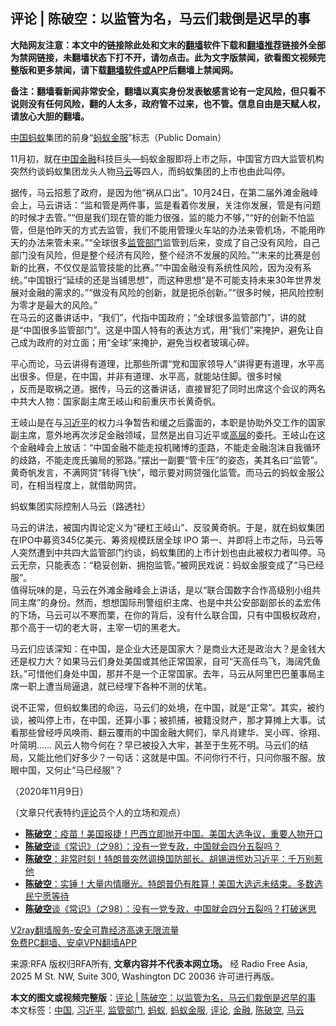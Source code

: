  <h2>评论 | 陈破空：以监管为名，马云们栽倒是迟早的事</h2> <p class="notice"><b>大陆网友注意：本文中的链接除此处和文末的<a href="https://github.com/bannedbook/fanqiang" >翻墙</a>软件下载和<a href="https://github.com/killgcd/justmysocks/blob/master/README.md">翻墙推荐</a>链接外全部为禁网链接，未翻墙状态下打不开，请勿点击。此为文字版禁闻，欲看图文视频完整版和更多禁闻，请下载<a href="https://github.com/bannedbook/fanqiang">翻墙软件或APP</a>后翻墙上禁闻网。</p><p>备注：翻墙看新闻非常安全，翻墙以真实身份发表敏感言论有一定风险，但只看不说则没有任何风险，翻的人太多，政府管不过来，也不管。信息自由是天赋人权，请放心大胆的翻墙。</b></p>  <div class="entry"> <p><a href="https://www.bannedbook.org/bnews/tag/%E4%B8%AD%E5%9B%BD/" class="st_tag internal_tag" rel="tag" title="标签 中国 下的日志">中国</a><a href="https://www.bannedbook.org/bnews/tag/%e8%9a%82%e8%9a%81/" class="st_tag internal_tag" rel="tag" title="标签 蚂蚁 下的日志">蚂蚁</a>集团的前身“<a href="https://www.bannedbook.org/bnews/tag/%E8%9A%82%E8%9A%81%E9%87%91%E6%9C%8D/" class="st_tag internal_tag" rel="tag" title="标签 蚂蚁金服 下的日志">蚂蚁金服</a>”标志（Public Domain）</p> <p>11月初，就在<span class='wp_keywordlink_affiliate'><a href="https://www.bannedbook.org/" title="中国" target="_blank">中国</a></span><a href="https://www.bannedbook.org/bnews/tag/%E9%87%91%E8%9E%8D/" class="st_tag internal_tag" rel="tag" title="标签 金融 下的日志">金融</a>科技巨头—蚂蚁金服即将上市之际，中国官方四大监管机构突然约谈蚂蚁集团龙头人物<a href="https://www.bannedbook.org/bnews/tag/%e9%a9%ac%e4%ba%91/" class="st_tag internal_tag" rel="tag" title="标签 马云 下的日志">马云</a>等四人，而蚂蚁集团的上市也由此叫停。</p> <p>据传，马云招惹了政府，是因为他“祸从口出”。10月24日，在第二届外滩金融峰会上，马云讲话：“监和管是两件事，监是看着你发展，关注你发展，管是有问题的时候才去管。”“但是我们现在管的能力很强，监的能力不够，”“好的创新不怕监管，但是怕昨天的方式去监管，我们不能用管理火车站的办法来管机场，不能用昨天的办法来管未来。”“全球很多<a href="https://www.bannedbook.org/bnews/tag/%E7%9B%91%E7%AE%A1%E9%83%A8%E9%97%A8/" class="st_tag internal_tag" rel="tag" title="标签 监管部门 下的日志">监管部门</a>监管到后来，变成了自己没有风险，自己部门没有风险，但是整个经济有风险，整个经济不发展的风险。”“未来的比赛是创新的比赛，不仅仅是监管技能的比赛。”“中国金融没有系统性风险，因为没有系统。”中国银行“延续的还是当铺思想”，而这种思想“是不可能支持未来30年世界发展对金融的需求的。”“做没有风险的创新，就是扼杀创新。”“很多时候，把风险控制为零才是最大的风险。”<br />在马云的这番讲话中，“我们”，代指中国政府；“全球很多监管部门”，讲的就是“中国很多监管部门”。这是中国人特有的表达方式，用“我们”来掩护，避免让自己成为政府的对立面；用“全球”来掩护，避免当权者玻璃心碎。</p>  <p>平心而论，马云讲得有道理，比那些所谓“党和国家领导人”讲得更有道理，水平高出很多。但是，在中国，并非有道理、水平高，就能站住脚。很多时候<br />，反而是取祸之道。据传，马云的这番讲话，直接冒犯了同时出席这个会议的两名中共大人物：国家副主席王岐山和前重庆市长黄奇帆。</p> <p>王岐山是在与<a href="https://www.bannedbook.org/bnews/tag/%e4%b9%a0%e8%bf%91%e5%b9%b3/" class="st_tag internal_tag" rel="tag" title="标签 习近平 下的日志">习近平</a>的权力斗争暂告和缓之后露面的，本职是协助外交工作的国家副主席，意外地再次涉足金融领域，显然是出自习近平或<span class='wp_keywordlink_affiliate'><a href="https://www.bannedbook.org/bnews/ccpdope/" title="中共高层内幕" target="_blank">高层</a></span>的委托。王岐山在这个金融峰会上放话：“中国金融不能走投机赌博的歪路，不能走金融泡沫自我循环的歧路，不能走庞氏骗局的邪路。”摆出一副要“管卡压”的姿态，美其名曰“监管”。黄奇帆发言，不满网贷“转得飞快”，暗示要对网贷强化监管。而马云的蚂蚁金服公司，在相当程度上，就借助网贷。</p> <p>蚂蚁集团实际控制人马云（路透社） </p>  <p>马云的讲法，被国内舆论定义为“硬杠王岐山”、反驳黄奇帆。于是，就在蚂蚁集团在IPO中募资345亿美元、筹资规模跃居全球 IPO 第一、并即将上市之际，马云等人突然遭到中共四大监管部门约谈，蚂蚁集团的上市计划也由此被权力者叫停。马云无奈，只能表态：“稳妥创新、拥抱监管。”被网民戏说：蚂蚁金服变成了“马已经服”。<br />值得玩味的是，马云在外滩金融峰会上讲话，是以“联合国数字合作高级别小组共同主席”的身份。然而，想想国际刑警组织主席、也是中共公安部副部长的孟宏伟的下场，马云可以不寒而栗，在你的背后，没有什么联合国，只有中国极权政府，那个高于一切的老大哥，主宰一切的黑老大。</p> <p>马云们应该深知：在中国，是企业大还是国家大？是商业大还是政治大？是金钱大还是权力大？如果马云们身处美国或其他正常国家，自可“天高任鸟飞，海阔凭鱼跃。”可惜他们身处中国，那并不是一个正常国家。去年，马云从阿里巴巴董事局主席一职上遭当局逼退，就已经埋下各种不测的伏笔。</p> <p>说不正常，但蚂蚁集团的命运，马云们的处境，在中国，就是“正常”。其实，被约谈，被叫停上市，在中国，还算小事；被抓捕，被籍没财产，那才算摊上大事。试看那些曾经呼风唤雨、翻云覆雨的中国金融大鳄们，举凡肖建华、吴小晖、徐翔、叶简明…… 风云人物今何在？早已被投入大牢，甚至于生死不明。马云们的结局，又能比他们好多少？一句话：这就是中国。不问你行不行，只问你服不服。放眼中国，又何止“马已经服”？</p>  <p>（2020年11月9日）</p> <p>（文章只代表特约<span class='wp_keywordlink_affiliate'><a href="https://www.bannedbook.org/bnews/comments/" title="新闻评论" target="_blank">评论</a></span>员个人的立场和观点）</p> <ul class='op-related-articles' title='相关阅读'> <li><a href='https://www.bannedbook.org/bnews/cbnews/20201111/1429143.html' target='_blank'><b>陈破空</b>：疫苗！美国报捷！巴西立即抛开中国。美国大选争议，重要人物开口</a></li> <li><a href='https://www.bannedbook.org/bnews/taiwannews/20201111/1429024.html' target='_blank'><b>陈破空</b>谈《常识》（之98）：没有一党专政，中国就会四分五裂吗？</a></li> <li><a href='https://www.bannedbook.org/bnews/cbnews/20201110/1428920.html' target='_blank'><b>陈破空</b>：非常时刻！特朗普突然调换国防部长。胡锡进慌劝习近平：千万别惹他</a></li> <li><a href='https://www.bannedbook.org/bnews/cbnews/20201110/1428561.html' target='_blank'><b>陈破空</b>：实锤！大量内情曝光。特朗普仍有胜算！美国大选远未结束。多数选民宁愿等待</a></li> <li><a href='https://www.bannedbook.org/bnews/cbnews/20201110/1428462.html' target='_blank'><b>陈破空</b>谈《常识》（之98）：没有一党专政，中国就会四分五裂吗？打破迷思</a></li> </ul> <p class="texttj"> <a href="https://www.bannedbook.org/forum23/topic22702.html" target="_blank">V2ray翻墙服务-安全可靠经济高速无限流量</a><br/> <a href="https://github.com/bannedbook/fanqiang/wiki/%E7%A6%81%E9%97%BB%E7%BD%91%E5%AE%89%E5%8D%93%E7%BF%BB%E5%A2%99%E6%96%B0%E9%97%BBAPP" target="_blank">免费PC翻墙、安卓VPN翻墙APP</a></p><p>来源:RFA  版权归RFA所有, <strong>文章内容并不代表本网立场。</strong>  经 Radio Free Asia, 2025 M St. NW, Suite 300, Washington DC 20036 许可进行再版。</p> <a name='sharetosocial'></a>       <div><b>本文的图文或视频完整版</b>：<a href='https://www.bannedbook.org/bnews/comments/20201112/1429609.html'>评论 | 陈破空：以监管为名，马云们栽倒是迟早的事</a></div>  </div><!--END ENTRY--> <div class="postfooter"> <div>本文标签：<a href="https://www.bannedbook.org/bnews/tag/%E4%B8%AD%E5%9B%BD/" rel="tag">中国</a>, <a href="https://www.bannedbook.org/bnews/tag/%e4%b9%a0%e8%bf%91%e5%b9%b3/" rel="tag">习近平</a>, <a href="https://www.bannedbook.org/bnews/tag/%E7%9B%91%E7%AE%A1%E9%83%A8%E9%97%A8/" rel="tag">监管部门</a>, <a href="https://www.bannedbook.org/bnews/tag/%e8%9a%82%e8%9a%81/" rel="tag">蚂蚁</a>, <a href="https://www.bannedbook.org/bnews/tag/%E8%9A%82%E8%9A%81%E9%87%91%E6%9C%8D/" rel="tag">蚂蚁金服</a>, <a href="https://www.bannedbook.org/bnews/tag/%E8%AF%84%E8%AE%BA/" rel="tag">评论</a>, <a href="https://www.bannedbook.org/bnews/tag/%E9%87%91%E8%9E%8D/" rel="tag">金融</a>, <a href="https://www.bannedbook.org/bnews/tag/%e9%99%88%e7%a0%b4%e7%a9%ba/" rel="tag">陈破空</a>, <a href="https://www.bannedbook.org/bnews/tag/%e9%a9%ac%e4%ba%91/" rel="tag">马云</a></div>  </div><!--END POSTFOOTER--> 